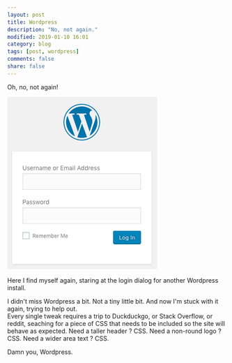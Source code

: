 ```yaml
---
layout: post
title: Wordpress
description: "No, not again."
modified: 2019-01-10 16:01
category: blog
tags: [post, wordpress]
comments: false
share: false
---
```


Oh, no, not again!

![wp-admin](https://raw.githubusercontent.com/mrBatsu/blog/master/docs/images/wp-admin.png)

Here I find myself again, staring at the login dialog for another Wordpress install.

I didn't miss Wordpress a bit. Not a tiny little bit. And now I'm stuck with it again, trying to help out.  
Every single tweak requires a trip to Duckduckgo, or Stack Overflow, or reddit, seaching for a piece of CSS that needs to be included so the site will behave as expected. Need a taller header ? CSS. Need a non-round logo ? CSS. Need a wider area text ? CSS.

Damn you, Wordpress.


